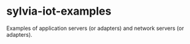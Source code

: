 sylvia-iot-examples
===================

Examples of application servers (or adapters) and network servers (or adapters).
